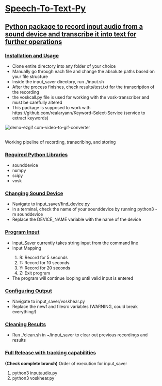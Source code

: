 <h1><ins>Speech-To-Text-Py</ins></h1>

<h2><ins>Python package to record input audio from a sound device and transcribe it into text for further operations</ins></h2>


<h3><ins>Installation and Usage</ins></h3>
<ul>
   <li>Clone entire directory into any folder of your choice</li>
   <li>Manually go through each file and change the absolute paths based on your file structure</li>
   <li>Inside the input_saver directory, run ./input.sh</li>
   <li>After the process finishes, check results/test.txt for the transcription of the recording</li>
   <li>the voskcall.py file is used for working with the vosk-transcriber and must be carefully altered</li>
   <li>This package is supposed to work with https://github.com/realaryann/Keyword-Select-Service (service to extract keywords)</li>
</ul>

![demo-ezgif com-video-to-gif-converter](https://github.com/user-attachments/assets/dfde0522-dcb1-4e02-808e-352a528e27d5)

<br>Working pipeline of recording, transcribing, and storing

<h3><ins>Required Python Libraries</ins></h3>
<ul>
   <li>sounddevice</li>
   <li>numpy</li>
   <li>scipy</li>
   <li>vosk</li>
</ul>

<h3><ins>Changing Sound Device</ins></h3>
<ul>
   <li>Navigate to input_saver/find_device.py</li>
   <li>In a terminal, check the name of your sounddevice by running python3 -m sounddevice</li>
   <li>Replace the DEVICE_NAME variable with the name of the device</li>
</ul>

<h3><ins>Program Input</ins></h3>
<ul>
   <li>Input_Saver currently takes string input from the command line</li>
   <li>Input Mapping</li>
   <ol>
      <li>R: Record for 5 seconds</li>
      <li>T: Record for 10 seconds</li>
      <li>Y: Record for 20 seconds</li>
      <li>Z: Exit program</li>
   </ol>
   <li>The program will continue looping until valid input is entered</li>
</ul>

<h3><ins>Configuring Output</ins></h3>
<ul>
   <li>Navigate to input_saver/voskhear.py</li>
   <li>Replace the newf and filesrc variables (WARNING, could break everything!)</li>
</ul>

<h3><ins>Cleaning Results</ins></h3>
<ul>
   <li>Run ./clean.sh in ~/input_saver to clear out previous recordings and results</li>
</ul>

<h3><ins>Full Release with tracking capabilities</ins></h3>
<b>(Check complete branch)</b> Order of execution for input_saver

1) python3 inputaudio.py
2) python3 voskhear.py
